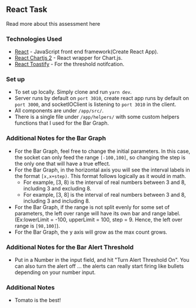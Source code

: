 ## React Task

Read more about this assessment here

### Technologies Used

- [React](https://reactjs.org/) - JavaScript front end framework(Create React App).
- [React Chartjs 2](https://www.chartjs.org/) - React wrapper for Chart.js.
- [React Toastify](https://www.npmjs.com/package/react-toastify) - For the threshold notifcation.


### Set up

- To set up locally. Simply clone and run `yarn dev`.
- Server runs by default on `port 3010`, create react app runs by default on `port 3000`, and socketIOClient is listening to `port 3010` in the client.
- All components are under `/app/src/`.
- There is a single file under `/app/helpers/` with some custom helpers functions that I used for the Bar Graph.


### Additional Notes for the Bar Graph

- For the Bar Graph, feel free to change the initial parameters. In this case, the socket can only feed the range `[-100,100]`, so changing the step is the only one that will have a true effect.
- For the Bar Graph, in the horizontal axis you will see the interval labels in the format `[x,x+step)`. This format follows logically as it would in math.
    - For example, [3, 8) is the interval of real numbers between 3 and 8, including 3 and excluding 8.
    - For example, [3, 8] is the interval of real numbers between 3 and 8, including 3 and including 8.
- For the Bar Graph, if the range is not split evenly for some set of parameters, the left over range will have its own bar and range label. (Ex:lowerLimit = -100, upperLimit = 100, step = 9. Hence, the left over range is `[98,100]`).
- For the Bar Graph, the y axis will grow as the max count grows.

### Additional Notes for the Bar Alert Threshold

- Put in a Number in the input field, and hit "Turn Alert Threshold On". You can also turn the alert off ... the alerts can really start firing like bullets depending on your number input.

### Additional Notes 
- Tomato is the best!
